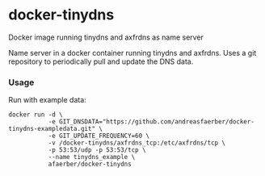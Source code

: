 # docker-tinydns
Docker image running tinydns and axfrdns as name server

Name server in a docker container running tinydns and axfrdns. Uses
a git repository to periodically pull and update the DNS data.

### Usage

Run with example data:

```
docker run -d \
           -e GIT_DNSDATA="https://github.com/andreasfaerber/docker-tinydns-exampledata.git" \
           -e GIT_UPDATE_FREQUENCY=60 \
           -v /docker-tinydns/axfrdns_tcp:/etc/axfrdns/tcp \
           -p 53:53/udp -p 53:53/tcp \
           --name tinydns_example \
           afaerber/docker-tinydns
```
